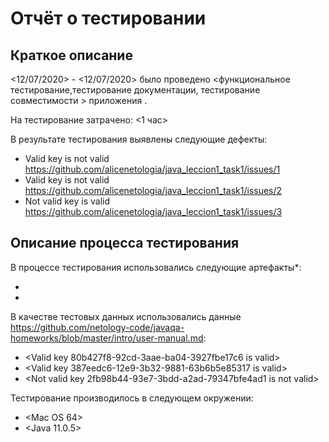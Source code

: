 # Отчёт о тестировании <KeyValidator>

## Краткое описание

 <12/07/2020> - <12/07/2020> было проведено <функциональное тестирование,тестирование документации, тестирование совместимости > приложения <KeyValidator>.

На тестирование затрачено: <1 час>

В результате тестирования выявлены следующие дефекты: 
* Valid key is not valid  <https://github.com/alicenetologia/java_leccion1_task1/issues/1>
* Valid key is not valid <https://github.com/alicenetologia/java_leccion1_task1/issues/2>
* Not valid key is valid <https://github.com/alicenetologia/java_leccion1_task1/issues/3>

## Описание процесса тестирования

В процессе тестирования использовались следующие артефакты*:

* <Bug report Issue Github>
* <Test result report>

В качестве тестовых данных использовались данные <https://github.com/netology-code/javaqa-homeworks/blob/master/intro/user-manual.md>:
* <Valid key 80b427f8-92cd-3aae-ba04-3927fbe17c6  is valid>
* <Valid key 387eedc6-12e9-3b32-9881-63b6b5e85317 is valid>
* <Not valid key 2fb98b44-93e7-3bdd-a2ad-79347bfe4ad1 is not valid>

Тестирование производилось в следующем окружении:
* <Mac OS 64>
* <Java 11.0.5>



